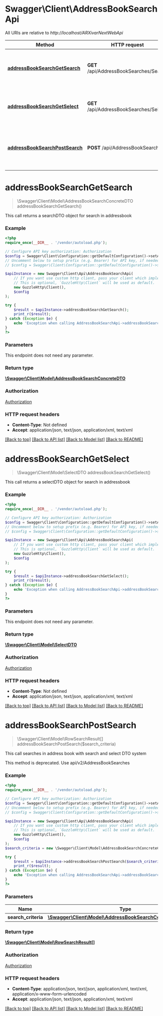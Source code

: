 # Swagger\Client\AddressBookSearchApi

All URIs are relative to *http://localhost/ARXivarNextWebApi*

Method | HTTP request | Description
------------- | ------------- | -------------
[**addressBookSearchGetSearch**](AddressBookSearchApi.md#addressBookSearchGetSearch) | **GET** /api/AddressBookSearches/Search | This call returns a searchDTO object for search in addressbook
[**addressBookSearchGetSelect**](AddressBookSearchApi.md#addressBookSearchGetSelect) | **GET** /api/AddressBookSearches/Select | This call returns a selectDTO object for search in addressbook
[**addressBookSearchPostSearch**](AddressBookSearchApi.md#addressBookSearchPostSearch) | **POST** /api/AddressBookSearches | This call searches in address book with search and select DTO system


# **addressBookSearchGetSearch**
> \Swagger\Client\Model\AddressBookSearchConcreteDTO addressBookSearchGetSearch()

This call returns a searchDTO object for search in addressbook

### Example
```php
<?php
require_once(__DIR__ . '/vendor/autoload.php');

// Configure API key authorization: Authorization
$config = Swagger\Client\Configuration::getDefaultConfiguration()->setApiKey('Authorization', 'YOUR_API_KEY');
// Uncomment below to setup prefix (e.g. Bearer) for API key, if needed
// $config = Swagger\Client\Configuration::getDefaultConfiguration()->setApiKeyPrefix('Authorization', 'Bearer');

$apiInstance = new Swagger\Client\Api\AddressBookSearchApi(
    // If you want use custom http client, pass your client which implements `GuzzleHttp\ClientInterface`.
    // This is optional, `GuzzleHttp\Client` will be used as default.
    new GuzzleHttp\Client(),
    $config
);

try {
    $result = $apiInstance->addressBookSearchGetSearch();
    print_r($result);
} catch (Exception $e) {
    echo 'Exception when calling AddressBookSearchApi->addressBookSearchGetSearch: ', $e->getMessage(), PHP_EOL;
}
?>
```

### Parameters
This endpoint does not need any parameter.

### Return type

[**\Swagger\Client\Model\AddressBookSearchConcreteDTO**](../Model/AddressBookSearchConcreteDTO.md)

### Authorization

[Authorization](../../README.md#Authorization)

### HTTP request headers

 - **Content-Type**: Not defined
 - **Accept**: application/json, text/json, application/xml, text/xml

[[Back to top]](#) [[Back to API list]](../../README.md#documentation-for-api-endpoints) [[Back to Model list]](../../README.md#documentation-for-models) [[Back to README]](../../README.md)

# **addressBookSearchGetSelect**
> \Swagger\Client\Model\SelectDTO addressBookSearchGetSelect()

This call returns a selectDTO object for search in addressbook

### Example
```php
<?php
require_once(__DIR__ . '/vendor/autoload.php');

// Configure API key authorization: Authorization
$config = Swagger\Client\Configuration::getDefaultConfiguration()->setApiKey('Authorization', 'YOUR_API_KEY');
// Uncomment below to setup prefix (e.g. Bearer) for API key, if needed
// $config = Swagger\Client\Configuration::getDefaultConfiguration()->setApiKeyPrefix('Authorization', 'Bearer');

$apiInstance = new Swagger\Client\Api\AddressBookSearchApi(
    // If you want use custom http client, pass your client which implements `GuzzleHttp\ClientInterface`.
    // This is optional, `GuzzleHttp\Client` will be used as default.
    new GuzzleHttp\Client(),
    $config
);

try {
    $result = $apiInstance->addressBookSearchGetSelect();
    print_r($result);
} catch (Exception $e) {
    echo 'Exception when calling AddressBookSearchApi->addressBookSearchGetSelect: ', $e->getMessage(), PHP_EOL;
}
?>
```

### Parameters
This endpoint does not need any parameter.

### Return type

[**\Swagger\Client\Model\SelectDTO**](../Model/SelectDTO.md)

### Authorization

[Authorization](../../README.md#Authorization)

### HTTP request headers

 - **Content-Type**: Not defined
 - **Accept**: application/json, text/json, application/xml, text/xml

[[Back to top]](#) [[Back to API list]](../../README.md#documentation-for-api-endpoints) [[Back to Model list]](../../README.md#documentation-for-models) [[Back to README]](../../README.md)

# **addressBookSearchPostSearch**
> \Swagger\Client\Model\RowSearchResult[] addressBookSearchPostSearch($search_criteria)

This call searches in address book with search and select DTO system

This method is deprecated. Use api/v2/AddressBookSearches

### Example
```php
<?php
require_once(__DIR__ . '/vendor/autoload.php');

// Configure API key authorization: Authorization
$config = Swagger\Client\Configuration::getDefaultConfiguration()->setApiKey('Authorization', 'YOUR_API_KEY');
// Uncomment below to setup prefix (e.g. Bearer) for API key, if needed
// $config = Swagger\Client\Configuration::getDefaultConfiguration()->setApiKeyPrefix('Authorization', 'Bearer');

$apiInstance = new Swagger\Client\Api\AddressBookSearchApi(
    // If you want use custom http client, pass your client which implements `GuzzleHttp\ClientInterface`.
    // This is optional, `GuzzleHttp\Client` will be used as default.
    new GuzzleHttp\Client(),
    $config
);
$search_criteria = new \Swagger\Client\Model\AddressBookSearchConcreteCriteriaDTO(); // \Swagger\Client\Model\AddressBookSearchConcreteCriteriaDTO | 

try {
    $result = $apiInstance->addressBookSearchPostSearch($search_criteria);
    print_r($result);
} catch (Exception $e) {
    echo 'Exception when calling AddressBookSearchApi->addressBookSearchPostSearch: ', $e->getMessage(), PHP_EOL;
}
?>
```

### Parameters

Name | Type | Description  | Notes
------------- | ------------- | ------------- | -------------
 **search_criteria** | [**\Swagger\Client\Model\AddressBookSearchConcreteCriteriaDTO**](../Model/AddressBookSearchConcreteCriteriaDTO.md)|  |

### Return type

[**\Swagger\Client\Model\RowSearchResult[]**](../Model/RowSearchResult.md)

### Authorization

[Authorization](../../README.md#Authorization)

### HTTP request headers

 - **Content-Type**: application/json, text/json, application/xml, text/xml, application/x-www-form-urlencoded
 - **Accept**: application/json, text/json, application/xml, text/xml

[[Back to top]](#) [[Back to API list]](../../README.md#documentation-for-api-endpoints) [[Back to Model list]](../../README.md#documentation-for-models) [[Back to README]](../../README.md)

